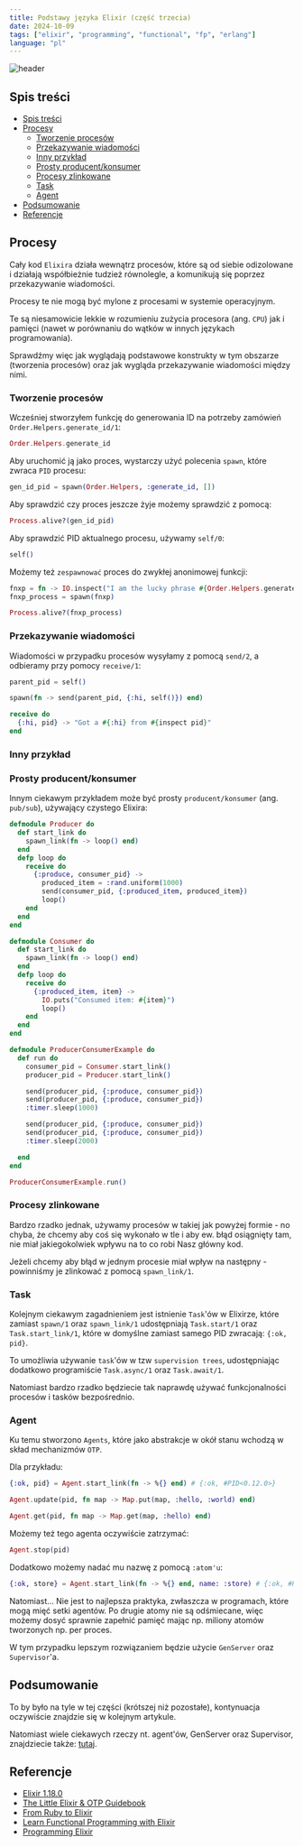 ```yaml
---
title: Podstawy języka Elixir (część trzecia)
date: 2024-10-09
tags: ["elixir", "programming", "functional", "fp", "erlang"]
language: "pl"
---
```


![header](/img/elixirc_013.jpeg)

## Spis treści

- [Spis treści](#spis-treści)
- [Procesy](#procesy)
  - [Tworzenie procesów](#tworzenie-procesów)
  - [Przekazywanie wiadomości](#przekazywanie-wiadomości)
  - [Inny przykład](#inny-przykład)
  - [Prosty producent/konsumer](#prosty-producentkonsumer)
  - [Procesy zlinkowane](#procesy-zlinkowane)
  - [Task](#task)
  - [Agent](#agent)
- [Podsumowanie](#podsumowanie)
- [Referencje](#referencje)

## Procesy

Cały kod `Elixira` działa wewnątrz procesów, które są od siebie odizolowane i działają współbieżnie tudzież równolegle, a komunikują się poprzez przekazywanie wiadomości.

Procesy te nie mogą być mylone z procesami w systemie operacyjnym.

Te są niesamowicie lekkie w rozumieniu zużycia procesora (ang. `CPU`) jak i pamięci (nawet w porównaniu do wątków w innych językach programowania).

Sprawdźmy więc jak wyglądają podstawowe konstrukty w tym obszarze (tworzenia procesów) oraz jak wygląda przekazywanie wiadomości między nimi.

### Tworzenie procesów

Wcześniej stworzyłem funkcję do generowania ID na potrzeby zamówień `Order.Helpers.generate_id/1`:

```elixir
Order.Helpers.generate_id
```

Aby uruchomić ją jako proces, wystarczy użyć polecenia `spawn`, które zwraca `PID` procesu:

```elixir
gen_id_pid = spawn(Order.Helpers, :generate_id, [])
```

Aby sprawdzić czy proces jeszcze żyje możemy sprawdzić z pomocą:

```elixir
Process.alive?(gen_id_pid)
```

Aby sprawdzić PID aktualnego procesu, używamy `self/0`:

```elixir
self()
```

Możemy też `zespawnować` proces do zwykłej anonimowej funkcji:

```elixir
fnxp = fn -> IO.inspect("I am the lucky phrase #{Order.Helpers.generate_id()}") end
fnxp_process = spawn(fnxp)
```

```elixir
Process.alive?(fnxp_process)
```

### Przekazywanie wiadomości

Wiadomości w przypadku procesów wysyłamy z pomocą `send/2`, a odbieramy przy pomocy `receive/1`:

```elixir
parent_pid = self()
```

```elixir
spawn(fn -> send(parent_pid, {:hi, self()}) end)
```

```elixir
receive do
  {:hi, pid} -> "Got a #{:hi} from #{inspect pid}"
end
```

### Inny przykład

### Prosty producent/konsumer

Innym ciekawym przykładem może być prosty `producent/konsumer` (ang. `pub/sub`), używający czystego Elixira:

```elixir
defmodule Producer do
  def start_link do
    spawn_link(fn -> loop() end)
  end
  defp loop do
    receive do
      {:produce, consumer_pid} ->
        produced_item = :rand.uniform(1000)
        send(consumer_pid, {:produced_item, produced_item})
        loop()
    end
  end
end

defmodule Consumer do
  def start_link do
    spawn_link(fn -> loop() end)
  end
  defp loop do
    receive do
      {:produced_item, item} ->
        IO.puts("Consumed item: #{item}")
        loop()
    end
  end
end
```

```elixir
defmodule ProducerConsumerExample do
  def run do
    consumer_pid = Consumer.start_link()
    producer_pid = Producer.start_link()

    send(producer_pid, {:produce, consumer_pid})
    send(producer_pid, {:produce, consumer_pid})
    :timer.sleep(1000)

    send(producer_pid, {:produce, consumer_pid})
    send(producer_pid, {:produce, consumer_pid})
    :timer.sleep(2000)

  end
end

ProducerConsumerExample.run()
```

### Procesy zlinkowane

Bardzo rzadko jednak, używamy procesów w takiej jak powyżej formie - no chyba, że chcemy aby coś się wykonało w tle i aby ew. błąd osiągnięty tam, nie miał jakiegokolwiek wpływu na to co robi Nasz główny kod.

Jeżeli chcemy aby błąd w jednym procesie miał wpływ na następny - powinniśmy je zlinkować z pomocą `spawn_link/1`.

### Task

Kolejnym ciekawym zagadnieniem jest istnienie `Task`'ów w Elixirze, które zamiast `spawn/1` oraz `spawn_link/1` udostępniają `Task.start/1` oraz `Task.start_link/1`, które w domyślne zamiast samego PID zwracają: `{:ok, pid}`.

To umożliwia używanie `task`'ów w tzw `supervision trees`, udostępniając dodatkowo programiście `Task.async/1` oraz `Task.await/1`.

Natomiast bardzo rzadko będziecie tak naprawdę używać funkcjonalności procesów i tasków bezpośrednio.

### Agent

Ku temu stworzono `Agents`, które jako abstrakcje w okół stanu wchodzą w skład mechanizmów `OTP`.

Dla przykładu:

```elixir
{:ok, pid} = Agent.start_link(fn -> %{} end) # {:ok, #PID<0.12.0>}
```

```elixir
Agent.update(pid, fn map -> Map.put(map, :hello, :world) end)
```

```elixir
Agent.get(pid, fn map -> Map.get(map, :hello) end)
```

Możemy też tego agenta oczywiście zatrzymać:

```elixir
Agent.stop(pid)
```

Dodatkowo możemy nadać mu nazwę z pomocą `:atom'u`:

```elixir
{:ok, store} = Agent.start_link(fn -> %{} end, name: :store) # {:ok, #PID<0.43.0>}
```

Natomiast... Nie jest to najlepsza praktyka, zwłaszcza w programach, które mogą mięć setki agentów. Po drugie atomy nie są odśmiecane, więc możemy dosyć sprawnie zapełnić pamięć mając np. miliony atomów tworzonych np. per proces.

W tym przypadku lepszym rozwiązaniem będzie użycie `GenServer` oraz `Supervisor`'a.

## Podsumowanie

To by było na tyle w tej części (krótszej niż pozostałe), kontynuacja oczywiście znajdzie się w kolejnym artykule.

Natomiast wiele ciekawych rzeczy nt. agent'ów, GenServer oraz Supervisor, znajdziecie także: [tutaj](https://hexdocs.pm/elixir/agents.html).

## Referencje

- [Elixir 1.18.0](https://hexdocs.pm/elixir/1.18.0/Kernel.html)
- [The Little Elixir & OTP Guidebook](https://www.manning.com/books/the-little-elixir-and-otp-guidebook)
- [From Ruby to Elixir](https://pragprog.com/titles/sbelixir/from-ruby-to-elixir/)
- [Learn Functional Programming with Elixir](https://www.oreilly.com/library/view/learn-functional-programming/9781680505757/)
- [Programming Elixir](https://pragprog.com/titles/elixir16/programming-elixir-1-6/)
